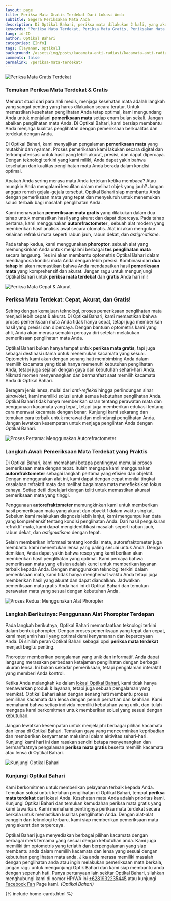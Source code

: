 ```yaml
---
layout: page
title: Periksa Mata Gratis Terdekat Dari Lokasi Anda
subtitle: Segera Periksakan Mata Anda
description: Di Optikal Bahari, periksa mata dilakukan 2 kali, yang akan menjanjikan hasil yang lebih akurat & cepat, tanpa memakan waktu lama.
keywords: "Periksa Mata Terdekat, Periksa Mata Gratis, Periksakan Mata Anda Secara Rutin"
lang: id-ID
author: Optikal Bahari
categories: [Info]
tags: [layanan, optikal]
background: /assets/img/posts/kacamata-anti-radiasi/kacamata-anti-radiasi-37.jpg
comments: false
permalink: /periksa-mata-terdekat/
---
```


<div class="card-deck mb-3">
  <div class="card shadow p-3 mb-5 bg-white rounded">
		  <img 
        itemprop="image" 
        data-src="{{"/assets/img/posts/kacamata-anti-radiasi/kacamata-anti-radiasi-38.jpg" | relative_url }}"
        src="{{"/assets/img/posts/kacamata-anti-radiasi/kacamata-anti-radiasi-38.jpg" | relative_url }}" class="card-img-top" 
        alt="Periksa Mata Gratis Terdekat">
    <div class="card-body">
      <h3 class="card-title">
        Temukan Periksa Mata Terdekat & Gratis
      </h3>
        <p class="card-text">
          Menurut studi dari para ahli medis, menjaga kesehatan mata adalah langkah yang sangat penting yang harus dilakukan secara teratur. Untuk memastikan kesehatan penglihatan Anda tetap optimal, kami mengundang Anda untuk menjalani <strong>pemeriksaan mata</strong> setiap enam bulan sekali. Jangan abaikan penglihatan mata Anda. Di Optikal Bahari, kami bersiap membantu Anda menjaga kualitas penglihatan dengan pemeriksaan berkualitas dan terdekat dengan Anda.
        </p>
        <p class="card-text">
          Di Optikal Bahari, kami menyajikan pengalaman <strong>pemeriksaan mata</strong> yang mutakhir dan nyaman. Proses pemeriksaan kami lakukan secara digital dan terkomputerisasi untuk hasil yang lebih akurat, presisi, dan dapat dipercaya. Dengan teknologi terkini yang kami miliki, Anda dapat yakin bahwa kesehatan dan kualitas penglihatan mata Anda berada dalam kondisi optimal.
        </p>
        <p class="card-text">
          Apakah Anda sering merasa mata Anda tertekan ketika membaca? Atau mungkin Anda mengalami kesulitan dalam melihat objek yang jauh? Jangan anggap remeh gejala-gejala tersebut. Optikal Bahari siap membantu Anda dengan pemeriksaan mata yang tepat dan menyeluruh untuk menemukan solusi terbaik bagi masalah penglihatan Anda.
        </p>
        <p class="card-text">
          Kami menawarkan <strong>pemeriksaan mata gratis</strong> yang dilakukan dalam dua tahap untuk memastikan hasil yang akurat dan dapat dipercaya. Pada tahap pertama, kami menggunakan <strong>autorefractometer
          </strong>, sebuah alat modern yang memberikan hasil analisis awal secara otomatis. Alat ini akan mengukur kelainan refraksi mata seperti rabun jauh, rabun dekat, dan <em>astigmatisme</em>.
        </p>
        <p class="card-text">
          Pada tahap kedua, kami menggunakan <strong>phoroptor</strong>, sebuah alat yang memungkinkan Anda untuk menjalani berbagai <strong>tes penglihatan mata</strong> secara langsung. Tes ini akan membantu optometris Optikal Bahari dalam mendiagnosa kondisi mata Anda dengan lebih presisi. Kombinasi dari <strong>dua tahap
          </strong> ini akan memastikan bahwa Anda mendapatkan hasil <strong>pemeriksaan mata</strong> yang komprehensif dan akurat. Jangan ragu untuk mengunjungi Optikal Bahari untuk <strong>periksa mata terdekat
          </strong> dan <strong>gratis</strong> Anda hari ini!
        </p>
    </div>
  </div>  
</div>

<div class="card-deck mb-3">
  <div class="card shadow p-3 mb-5 bg-white rounded">
		  <img 
        itemprop="image"
        data-src="{{"/assets/img/posts/kacamata-anti-radiasi/kacamata-anti-radiasi-39.jpg" | relative_url }}"
        src="{{"/assets/img/posts/kacamata-anti-radiasi/kacamata-anti-radiasi-39.jpg" | relative_url }}"    
        class="card-img-top" 
        alt="Periksa Mata Cepat & Akurat">
      <div class="card-body">
        <h3 class="card-title">
          Periksa Mata Terdekat: Cepat, Akurat, dan Gratis!
        </h3>
        <p class="card-text">
          Seiring dengan kemajuan teknologi, proses pemeriksaan penglihatan mata menjadi lebih cepat & akurat. Di Optikal Bahari, kami memastikan bahwa proses pemeriksaan mata Anda tidak hanya cepat, tetapi juga memberikan hasil yang presisi dan dipercaya. Dengan bantuan optometris kami yang ahli, Anda akan merasa semakin percaya diri setelah melakukan pemeriksaan penglihatan mata Anda.
        </p>
        <p>
          Optikal Bahari bukan hanya tempat untuk <strong>periksa mata gratis</strong>, tapi juga sebagai destinasi utama untuk menemukan kacamata yang sesuai. Optometris kami akan dengan senang hati membimbing Anda dalam memilih kacamata yang tidak hanya memenuhi kebutuhan penglihatan Anda, tetapi juga sejalan dengan gaya dan kebutuhan sehari-hari Anda. Nikmati momen menyenangkan dan bermanfaat saat memilih kacamata Anda di Optikal Bahari.
        </p>
        <p>
          Beragam jenis lensa, mulai dari <em>anti-refleksi</em> hingga perlindungan sinar <em>ultraviolet</em>, kami memiliki solusi untuk semua kebutuhan penglihatan Anda. Optikal Bahari tidak hanya memberikan saran tentang perawatan mata dan penggunaan kacamata yang tepat, tetapi juga memberikan edukasi tentang cara merawat kacamata dengan benar. Kunjungi kami sekarang dan temukan cara terbaik untuk merawat dan melindungi penglihatan Anda. Jangan lewatkan kesempatan untuk menjaga penglihtan Anda dengan Optikal Bahari.
        </p>
      </div>
   </div>
</div>

<div class="card-deck mb-3">
  <div class="card shadow p-3 mb-5 bg-white rounded">
		<img 
        itemprop="image" 
        data-src="{{"/assets/img/posts/kacamata-anti-radiasi/kacamata-anti-radiasi-40.jpg" | relative_url }}"
        src="{{"/assets/img/posts/kacamata-anti-radiasi/kacamata-anti-radiasi-40.jpg" | relative_url }}"            class="card-img-top" 
        alt="Proses Pertama: Menggunakan Autorefractometer">
      <div class="card-body">
        <h3 class="card-title">
          Langkah Awal: Pemeriksaan Mata Terdekat yang Praktis 
        </h3>
          <p class="card-text">
            Di Optikal Bahari, kami memahami betapa pentingnya memulai proses pemeriksaan mata dengan tepat. Itulah mengapa kami menggunakan <strong>autorefraktometer</strong> sebagai langkah pertama yang efisien dan objektif. Dengan menggunakan alat ini, kami dapat dengan cepat menilai tingkat kesalahan refraktif mata dan melihat bagaimana mata merefleksikan fokus cahaya. Setiap detil dipelajari dengan teliti untuk memastikan akurasi pemeriksaan mata yang tinggi.
          </p>
          <p class="card-text">
            Penggunaan <strong>autorefraktometer</strong> memungkinkan kami untuk memberikan hasil pemeriksaan mata yang akurat dan obyektif dalam waktu singkat. Sebelum kami melakukan diagnosis lebih lanjut, kami mengumpulkan data yang komprehensif tentang kondisi penglihatan Anda. Dari hasil pengukuran refraktif mata, kami dapat mengidentifikasi masalah seperti rabun jauh, rabun dekat, dan <em>astigmatisme</em> dengan tepat.
          </p>
          <p class="card-text">
            Selain memberikan informasi tentang kondisi mata, autorefraktometer juga membantu kami menentukan lensa yang paling sesuai untuk Anda. Dengan demikian, Anda dapat yakin bahwa resep yang kami berikan akan memberikan hasil penglihatan yang optimal. Kami percaya bahwa pemeriksaan mata yang efisien adalah kunci untuk memberikan layanan terbaik kepada Anda. Dengan menggunakan teknologi terkini dalam pemeriksaan mata, kami tidak hanya menghemat waktu Anda tetapi juga memberikan hasil yang akurat dan dapat diandalkan. Jadwalkan pemeriksaan mata gratis Anda hari ini di Optikal Bahari dan temukan perawatan mata yang sesuai dengan kebutuhan Anda.
          </p>
      </div>
   </div>
</div>

<div class="card-deck mb-3">
  <div class="card shadow p-3 mb-5 bg-white rounded">
		<img 
        itemprop="image" 
        data-src="{{"/assets/img/posts/kacamata-anti-radiasi/kacamata-anti-radiasi-41.jpg" | relative_url }}"
        src="{{"/assets/img/posts/kacamata-anti-radiasi/kacamata-anti-radiasi-41.jpg" | relative_url }}"
        class="card-img-top" 
        alt="Proses Kedua: Menggunakan Alat Phoropter">
      <div class="card-body">
          <h3 class="card-title">
            Langkah Berikutnya: Penggunaan Alat Phoropter Terdepan
          </h3>
          <p class="card-text">
            Pada langkah berikutnya, Optikal Bahari memanfaatkan teknologi terkini dalam bentuk phoropter. Dengan proses pemeriksaan yang tepat dan cepat, kami menjamin hasil yang optimal demi kenyamanan dan kepercayaan Anda. Di sinilah peran Optikal Bahari sebagai opsi <strong>periksa mata terdekat</strong> menjadi begitu penting.
          </p>          
          <p class="card-text">
            Phoropter memberikan pengalaman yang unik dan informatif. Anda dapat langsung merasakan perbedaan ketajaman penglihatan dengan berbagai ukuran lensa. Ini bukan sekadar pemeriksaan, tetapi pengalaman interaktif yang memberi Anda kontrol.
          </p>
          <p class="card-text">
            Ketika Anda melangkah ke dalam <a href="{{"/lokasi/" | relative_url }}" title="lokasi Optikal Bahari">lokasi Optikal Bahari</a>, kami tidak hanya menawarkan produk & layanan, tetapi juga sebuah pengalaman yang memikat. Optikal Bahari akan dengan senang hati membantu proses pemilihan kacamata dan lensa dengan penuh perhatian dan keahlian. Kami memahami bahwa setiap individu memiliki kebutuhan yang unik, dan itulah mengapa kami berkomitmen untuk memberikan solusi yang sesuai dengan kebutuhan.
          </p>
          <p class="card-text">
            Jangan lewatkan kesempatan untuk menjelajahi berbagai pilihan kacamata dan lensa di Optikal Bahari. Temukan gaya yang mencerminkan kepribadian dan memberikan kenyamanan maksimal dalam aktivitas sehari-hari. Kunjungi kami hari ini dan rasakan sendiri betapa menyenangkan dan bermanfaatnya pengalaman <strong>periksa mata gratis</strong> beserta memilih kacamata atau lensa di Optikal Bahari.
          </p>
      </div>
   </div>
</div>

<div class="card-deck mb-3">
  <div class="card shadow p-3 mb-5 bg-white rounded">
		<img 
      itemprop="image"
      data-src="{{"/assets/img/posts/kacamata-anti-radiasi/kacamata-anti-radiasi-42.jpg" | relative_url }}"
      src="{{"/assets/img/posts/kacamata-anti-radiasi/kacamata-anti-radiasi-42.jpg" | relative_url }}"
      class="card-img-top" 
      alt="Kunjungi Optikal Bahari">
    <div class="card-body">
      <h3 class="card-title">
        Kunjungi Optikal Bahari
      </h3>
          <p class="card-text">
            Kami berkomitmen untuk memberikan pelayanan terbaik kepada Anda. Temukan solusi untuk keluhan penglihatan di Optikal Bahari, tempat <strong>periksa mata terdekat</strong> dari lokasi Anda. Kesehatan mata Anda adalah prioritas kami. Kunjungi Optikal Bahari dan temukan kemudahan periksa mata gratis yang kami tawarkan. Kami memahami pentingnya periksa mata terdekat secara berkala untuk memastikan kualitas penglihatan Anda. Dengan alat-alat canggih dan teknologi terbaru, kami siap memberikan pemeriksaan mata yang akurat dan terpercaya.
          </p>
          <p class="card-text">
            Optikal Bahari juga menyediakan berbagai pilihan kacamata dengan berbagai merk ternama yang sesuai dengan kebutuhan anda. Kami juga memiliki tim optometris yang terlatih dan berpengalaman yang siap membantu anda dalam memilih kacamata dan lensa yang sesuai dengan kebutuhan penglihatan mata anda. Jika anda merasa memiliki masalah dengan penglihatan anda atau ingin melakukan pemeriksaan mata berkala, jangan ragu untuk mengunjungi Optik Bahari dan kami siap membantu anda dengan sepenuh hati. Punya pertanyaan lain sekitar Optikal Bahari, silahkan menghubungi kami di nomor HP/WA ini <a href="https://api.whatsapp.com/send?phone=6281932235445&text=Hallo%2C+saya+butuh+informasi+lebih+lanjut+mengenai+Optikal+Bahari" id="WhatsAppClick" class="WhatsAppCall" title="Call WhatsApp">+6281932235445</a> atau kunjungi <a href="https://www.facebook.com/optikalbahari" id="FBClick" title="Facebook Page Optikal Bahari" class="FacebookPage">Facebook Fan</a> Page kami. <em>(Optikal Bahari)</em>
          </p>
	  </div>
   </div>
</div>

{% include home-cards.html %}
